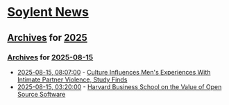 # [Soylent News](../../../README.md)

## [Archives](../../index.md) for [2025](../index.md)

### [Archives](../../index.md) for [2025-08-15](index.md)

* [2025-08-15, 08:07:00](https://soylentnews.org/article.pl?sid=25/08/13/1625217&from=rss) - [Culture Influences Men's Experiences With Intimate Partner Violence, Study Finds](https://soylentnews.org/article.pl?sid=25/08/13/1625217&from=rss)
* [2025-08-15, 03:20:00](https://soylentnews.org/article.pl?sid=25/08/13/1621256&from=rss) - [Harvard Business School on the Value of Open Source Software](https://soylentnews.org/article.pl?sid=25/08/13/1621256&from=rss)
